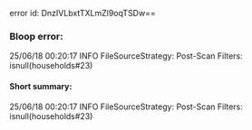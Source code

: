 error id: DnzIVLbxtTXLmZl9oqTSDw==
### Bloop error:

25/06/18 00:20:17 INFO FileSourceStrategy: Post-Scan Filters: isnull(households#23)
#### Short summary: 

25/06/18 00:20:17 INFO FileSourceStrategy: Post-Scan Filters: isnull(households#23)